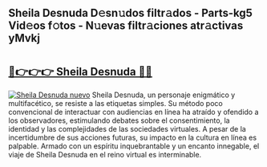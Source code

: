 ## Sheila Desnuda D𝚎sn𝚞dos filtr𝚊dos - Parts-kg5 Vid𝚎os f𝚘tos - N𝚞evas filtr𝚊ciones atr𝚊ctivas yMvkj

# <h2><a href="http://mb0ccv.tromn.icu/?c=Sheila+Desnuda">🔗👉👉👉 Sheila Desnuda 🔗🔗</a></h2>

[![Sheila Desnuda nuevo](https://i.imgur.com/pEAQMta.gif)](http://mb0ccv.tromn.icu/?c=Sheila+Desnuda)
Sheila Desnuda, un personaje enigmático y multifacético, se resiste a las etiquetas simples. Su método poco convencional de interactuar con audiencias en línea ha atraído y ofendido a los observadores, estimulando debates sobre el consentimiento, la identidad y las complejidades de las sociedades virtuales. A pesar de la incertidumbre de sus acciones futuras, su impacto en la cultura en línea es palpable. Armado con un espíritu inquebrantable y un encanto innegable, el viaje de Sheila Desnuda en el reino virtual es interminable.
